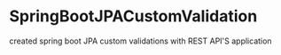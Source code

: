 # SpringBootJPACustomValidation
created spring boot JPA custom validations with REST API'S application
